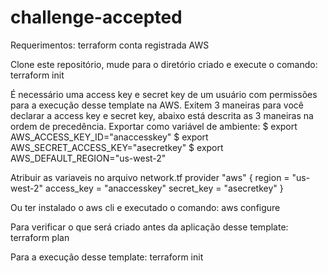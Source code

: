 # challenge-accepted
Requerimentos:
terraform
conta registrada AWS

Clone este repositório, mude para o diretório criado e execute o comando:
terraform init

É necessário uma access key e secret key de um usuário com permissões para a execução desse template na AWS.
Exitem 3 maneiras para você declarar a access key e secret key, abaixo está descrita as 3 maneiras na ordem de precedência.
Exportar como variável de ambiente:
$ export AWS_ACCESS_KEY_ID="anaccesskey"
$ export AWS_SECRET_ACCESS_KEY="asecretkey"
$ export AWS_DEFAULT_REGION="us-west-2"

Atribuir as variaveis no arquivo network.tf
provider "aws" {
  region     = "us-west-2"
  access_key = "anaccesskey"
  secret_key = "asecretkey"
}

Ou ter instalado o aws cli e executado o comando:
aws configure

Para verificar o que será criado antes da aplicação desse template:
terraform plan

Para a execução desse template:
terraform init
